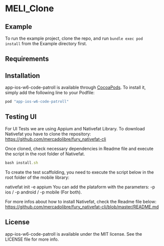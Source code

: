 # MELI_Clone

## Example

To run the example project, clone the repo, and run `bundle exec pod install` from the Example directory first.

## Requirements

## Installation

app-ios-w6-code-patroll is available through [CocoaPods](http://cocoapods.org). To install
it, simply add the following line to your Podfile:

```ruby
pod "app-ios-w6-code-patroll"
```

## Testing UI
For UI Tests we are using Appium and Nativefat Library. To download Nativefat you have to clone the repository:
https://github.com/mercadolibre/fury_nativefat-cli

Once cloned, check necessary dependencies in Readme file and execute the script in the root folder of Nativefat.

```ruby
bash install.sh
```

To create the test scaffolding, you need to execute the script below in the root folder of the mobile library:

nativefat init -e appium
You can add the plataform with the parameters: -p ios / -p android / -p mobile (For both).

For more infos about how to install Nativefat, check the Readme file below:
https://github.com/mercadolibre/fury_nativefat-cli/blob/master/README.md

## License

app-ios-w6-code-patroll is available under the MIT license. See the LICENSE file for more info.
